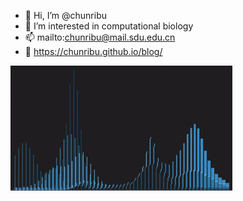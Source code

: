 - 👋 Hi, I’m @chunribu
- 👀 I’m interested in computational biology
- 📫 mailto:chunribu@mail.sdu.edu.cn
- 📖 https://chunribu.github.io/blog/

<img src="src/datadance.gif" height=200></img>
